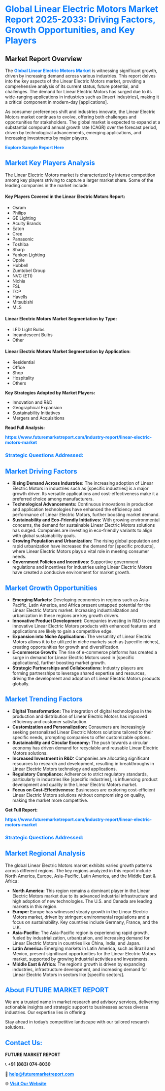 <h1 style="color: #007BFF;">Global Linear Electric Motors Market Report 2025-2033: Driving Factors, Growth Opportunities, and Key Players</h1>

<section id="overview">
<h2>Market Report Overview</h2>
<p>The <a href="https://www.futuremarketreport.com/industry-report/linear-electric-motors-market" style="color: #007BFF; text-decoration: none;"><strong>Global Linear Electric Motors Market</strong></a> is witnessing significant growth, driven by increasing demand across various industries. This report delves into the key aspects of the Linear Electric Motors market, providing a comprehensive analysis of its current status, future potential, and challenges. The demand for Linear Electric Motors has surged due to its wide-ranging applications in industries such as [insert industries], making it a critical component in modern-day [applications].</p>
<p>As consumer preferences shift and industries innovate, the Linear Electric Motors market continues to evolve, offering both challenges and opportunities for stakeholders. The global market is expected to expand at a substantial compound annual growth rate (CAGR) over the forecast period, driven by technological advancements, emerging applications, and increasing investments by major players.</p>
</section>

<section id="overview">
<p><a href="https://www.futuremarketreport.com/request-sample/reportId=33599" style="color: #007BFF; text-decoration: none;"><strong>Explore Sample Report Here</strong></a></p>
</section>

<section id="key-players">
<h2 style="color: #007BFF;">Market Key Players Analysis</h2>
<p>The Linear Electric Motors market is characterized by intense competition among key players striving to capture a larger market share. Some of the leading companies in the market include:</p>
<h4>Key Players Covered in the Linear Electric Motors Report:</h4>
<ul><li>Osram</li><li>Philips</li><li>GE Lighting</li><li>Acuity Brands</li><li>Eaton</li><li>Cree</li><li>Panasonic</li><li>Toshiba</li><li>Sharp</li><li>Yankon Lighting</li><li>Opple</li><li>Hubbell</li><li>Zumtobel Group</li><li>NVC (ETI)</li><li>Nichia</li><li>FSL</li><li>TCP</li><li>Havells</li><li>Mitsubishi</li><li>MLS</li></ul>
<h4>Linear Electric Motors Market Segmentation by Type:</h4>
<ul><li>LED Light Bulbs</li><li>Incandescent Bulbs</li><li>Other</li></ul>

<h4>Linear Electric Motors Market Segmentation by Application:</h4>
<ul><li>Residential</li><li>Office</li><li>Shop</li><li>Hospitality</li><li>Others</li></ul>
<p><strong>Key Strategies Adopted by Market Players:</strong></p>
<ul>
<li>Innovation and R&D</li>
<li>Geographical Expansion</li>
<li>Sustainability Initiatives</li>
<li>Mergers and Acquisitions</li>
</ul>
</section>

<section>
<p><strong>Read Full Analysis: </strong></p><a href="https://www.futuremarketreport.com/industry-report/linear-electric-motors-market" style="color: #007BFF; text-decoration: none;"><strong>https://www.futuremarketreport.com/industry-report/linear-electric-motors-market</strong></a>
<h3 style="color: #007BFF;">Strategic Questions Addressed:</h3>
</section>

<section id="driving-factors">
<h2 style="color: #007BFF;">Market Driving Factors</h2>
<ul>
<li><strong>Rising Demand Across Industries:</strong> The increasing adoption of Linear Electric Motors in industries such as [specific industries] is a major growth driver. Its versatile applications and cost-effectiveness make it a preferred choice among manufacturers.</li>
<li><strong>Technological Advancements:</strong> Continuous innovations in production and application technologies have enhanced the efficiency and performance of Linear Electric Motors, further boosting market demand.</li>
<li><strong>Sustainability and Eco-Friendly Initiatives:</strong> With growing environmental concerns, the demand for sustainable Linear Electric Motors solutions has surged. Companies are investing in eco-friendly variants to align with global sustainability goals.</li>
<li><strong>Growing Population and Urbanization:</strong> The rising global population and rapid urbanization have increased the demand for [specific products], where Linear Electric Motors plays a vital role in meeting consumer needs.</li>
<li><strong>Government Policies and Incentives:</strong> Supportive government regulations and incentives for industries using Linear Electric Motors have created a conducive environment for market growth.</li>
</ul>
</section>

<section id="growth-opportunities">
<h2 style="color: #007BFF;">Market Growth Opportunities</h2>
<ul>
<li><strong>Emerging Markets:</strong> Developing economies in regions such as Asia-Pacific, Latin America, and Africa present untapped potential for the Linear Electric Motors market. Increasing industrialization and urbanization in these regions are key growth drivers.</li>
<li><strong>Innovative Product Development:</strong> Companies investing in R&D to create innovative Linear Electric Motors products with enhanced features and applications are likely to gain a competitive edge.</li>
<li><strong>Expansion into Niche Applications:</strong> The versatility of Linear Electric Motors allows it to be utilized in niche markets such as [specific niches], creating opportunities for growth and diversification.</li>
<li><strong>E-commerce Growth:</strong> The rise of e-commerce platforms has created a surge in demand for Linear Electric Motors used in [specific applications], further boosting market growth.</li>
<li><strong>Strategic Partnerships and Collaborations:</strong> Industry players are forming partnerships to leverage shared expertise and resources, driving the development and adoption of Linear Electric Motors products globally.</li>
</ul>
</section>

<section id="trending-factors">
<h2 style="color: #007BFF;">Market Trending Factors</h2>
<ul>
<li><strong>Digital Transformation:</strong> The integration of digital technologies in the production and distribution of Linear Electric Motors has improved efficiency and customer satisfaction.</li>
<li><strong>Customization and Personalization:</strong> Consumers are increasingly seeking personalized Linear Electric Motors solutions tailored to their specific needs, prompting companies to offer customizable options.</li>
<li><strong>Sustainability and Circular Economy:</strong> The push towards a circular economy has driven demand for recyclable and reusable Linear Electric Motors solutions.</li>
<li><strong>Increased Investment in R&D:</strong> Companies are allocating significant resources to research and development, resulting in breakthroughs in Linear Electric Motors technology and applications.</li>
<li><strong>Regulatory Compliance:</strong> Adherence to strict regulatory standards, particularly in industries like [specific industries], is influencing product development and quality in the Linear Electric Motors market.</li>
<li><strong>Focus on Cost-Effectiveness:</strong> Businesses are exploring cost-efficient Linear Electric Motors solutions without compromising on quality, making the market more competitive.</li>
</ul>
</section>

<section>
<p><strong>Get Full Report: </strong></p><a href="https://www.futuremarketreport.com/industry-report/linear-electric-motors-market" style="color: #007BFF; text-decoration: none;"><strong>https://www.futuremarketreport.com/industry-report/linear-electric-motors-market</strong></a>
<h3 style="color: #007BFF;">Strategic Questions Addressed:</h3>
</section>


<section id="regional-analysis">
<h2 style="color: #007BFF;">Market Regional Analysis</h2>
<p>The global Linear Electric Motors market exhibits varied growth patterns across different regions. The key regions analyzed in this report include North America, Europe, Asia-Pacific, Latin America, and the Middle East & Africa:</p>
<ul>
<li><strong>North America:</strong> This region remains a dominant player in the Linear Electric Motors market due to its advanced industrial infrastructure and high adoption of new technologies. The U.S. and Canada are leading markets in this region.</li>
<li><strong>Europe:</strong> Europe has witnessed steady growth in the Linear Electric Motors market, driven by stringent environmental regulations and a focus on sustainability. Key countries include Germany, France, and the U.K.</li>
<li><strong>Asia-Pacific:</strong> The Asia-Pacific region is experiencing rapid growth, fueled by industrialization, urbanization, and increasing demand for Linear Electric Motors in countries like China, India, and Japan.</li>
<li><strong>Latin America:</strong> Emerging markets in Latin America, such as Brazil and Mexico, present significant opportunities for the Linear Electric Motors market, supported by growing industrial activities and investments.</li>
<li><strong>Middle East & Africa:</strong> The region’s growth is driven by expanding industries, infrastructure development, and increasing demand for Linear Electric Motors in sectors like [specific sectors].</li>
</ul>
</section>

<footer>
<h2 style="color: #007BFF;">About FUTURE MARKET REPORT</h2>
<p>We are a trusted name in market research and advisory services, delivering actionable insights and strategic support to businesses across diverse industries. Our expertise lies in offering:</p>

<p>Stay ahead in today’s competitive landscape with our tailored research solutions.</p>

<h2 style="color: #007BFF;">Contact Us:</h2>
<p><strong>FUTURE MARKET REPORT</strong></p>
<p>📞 <strong>+91 (883) 074-8030</strong></p>
<p>📧 <strong><a href="mailto:help@futuremarketreport.com" style="color: #007BFF;">help@futuremarketreport.com</a></strong></p>
<p>🌐 <strong><a href="https://www.futuremarketreport.com/" style="color: #007BFF;">Visit Our Website</a></strong></p>
</footer>